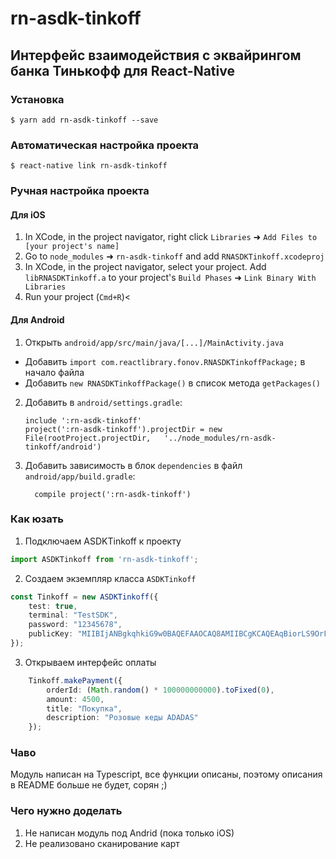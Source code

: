 
# rn-asdk-tinkoff
## Интерфейс взаимодействия с эквайрингом банка Тинькофф для React-Native

### Установка

`$ yarn add rn-asdk-tinkoff --save`

### Автоматическая настройка проекта

`$ react-native link rn-asdk-tinkoff`

### Ручная настройка проекта

#### Для iOS

1. In XCode, in the project navigator, right click `Libraries` ➜ `Add Files to [your project's name]`
2. Go to `node_modules` ➜ `rn-asdk-tinkoff` and add `RNASDKTinkoff.xcodeproj`
3. In XCode, in the project navigator, select your project. Add `libRNASDKTinkoff.a` to your project's `Build Phases` ➜ `Link Binary With Libraries`
4. Run your project (`Cmd+R`)<

#### Для Android

1. Открыть `android/app/src/main/java/[...]/MainActivity.java`
  - Добавить `import com.reactlibrary.fonov.RNASDKTinkoffPackage;` в начало файла
  - Добавить `new RNASDKTinkoffPackage()` в список метода `getPackages()`
2. Добавить в `android/settings.gradle`:
  	```
  	include ':rn-asdk-tinkoff'
  	project(':rn-asdk-tinkoff').projectDir = new File(rootProject.projectDir, 	'../node_modules/rn-asdk-tinkoff/android')
  	```
3. Добавить зависимость в блок `dependencies` в файл `android/app/build.gradle`:
  	```
      compile project(':rn-asdk-tinkoff')
  	```


### Как юзать

1. Подключаем ASDKTinkoff к проекту

```typescript
import ASDKTinkoff from 'rn-asdk-tinkoff';

```
2. Создаем экземпляр класса `ASDKTinkoff`

```typescript
const Tinkoff = new ASDKTinkoff({
	test: true,
	terminal: "TestSDK",
	password: "12345678",
	publicKey: "MIIBIjANBgkqhkiG9w0BAQEFAAOCAQ8AMIIBCgKCAQEAqBiorLS9OrFPezixO5lSsF+HiZPFQWDO7x8gBJp4m86Wwz7ePNE8ZV4sUAZBqphdqSpXkybM4CJwxdj5R5q9+RHsb1dbMjThTXniwPpJdw4WKqG5/cLDrPGJY9NnPifBhA/MthASzoB+60+jCwkFmf8xEE9rZdoJUc2p9FL4wxKQPOuxCqL2iWOxAO8pxJBAxFojioVu422RWaQvoOMuZzhqUEpxA9T62lN8t3jj9QfHXaL4Ht8kRaa2JlaURtPJB5iBM+4pBDnqObNS5NFcXOxloZX4+M8zXaFh70jqWfiCzjyhaFg3rTPE2ClseOdS7DLwfB2kNP3K0GuPuLzsMwIDAQAB",
});

```

3. Открываем интерфейс оплаты

```typescript
	Tinkoff.makePayment({
		orderId: (Math.random() * 100000000000).toFixed(0),
		amount: 4500,
		title: "Покупка",
		description: "Розовые кеды ADADAS"
	});

```

### Чаво

Модуль написан на Typescript, все функции описаны, поэтому описания в README больше не будет, сорян ;)

### Чего нужно доделать

1. Не написан модуль под Andrid (пока только iOS)
2. Не реализовано сканирование карт
  
